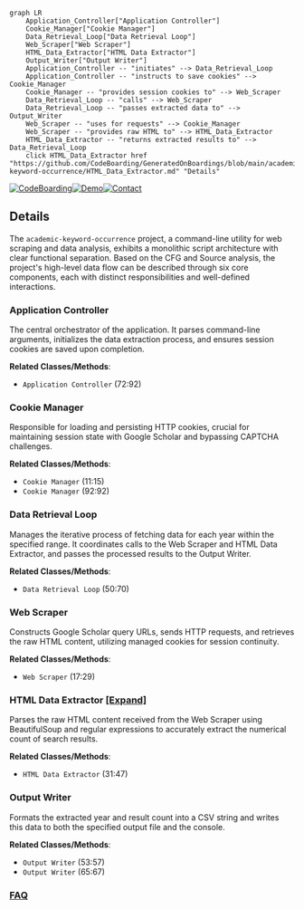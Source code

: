 ```mermaid
graph LR
    Application_Controller["Application Controller"]
    Cookie_Manager["Cookie Manager"]
    Data_Retrieval_Loop["Data Retrieval Loop"]
    Web_Scraper["Web Scraper"]
    HTML_Data_Extractor["HTML Data Extractor"]
    Output_Writer["Output Writer"]
    Application_Controller -- "initiates" --> Data_Retrieval_Loop
    Application_Controller -- "instructs to save cookies" --> Cookie_Manager
    Cookie_Manager -- "provides session cookies to" --> Web_Scraper
    Data_Retrieval_Loop -- "calls" --> Web_Scraper
    Data_Retrieval_Loop -- "passes extracted data to" --> Output_Writer
    Web_Scraper -- "uses for requests" --> Cookie_Manager
    Web_Scraper -- "provides raw HTML to" --> HTML_Data_Extractor
    HTML_Data_Extractor -- "returns extracted results to" --> Data_Retrieval_Loop
    click HTML_Data_Extractor href "https://github.com/CodeBoarding/GeneratedOnBoardings/blob/main/academic-keyword-occurrence/HTML_Data_Extractor.md" "Details"
```

[![CodeBoarding](https://img.shields.io/badge/Generated%20by-CodeBoarding-9cf?style=flat-square)](https://github.com/CodeBoarding/CodeBoarding)[![Demo](https://img.shields.io/badge/Try%20our-Demo-blue?style=flat-square)](https://www.codeboarding.org/demo)[![Contact](https://img.shields.io/badge/Contact%20us%20-%20contact@codeboarding.org-lightgrey?style=flat-square)](mailto:contact@codeboarding.org)

## Details

The `academic-keyword-occurrence` project, a command-line utility for web scraping and data analysis, exhibits a monolithic script architecture with clear functional separation. Based on the CFG and Source analysis, the project's high-level data flow can be described through six core components, each with distinct responsibilities and well-defined interactions.

### Application Controller
The central orchestrator of the application. It parses command-line arguments, initializes the data extraction process, and ensures session cookies are saved upon completion.


**Related Classes/Methods**:

- `Application Controller` (72:92)


### Cookie Manager
Responsible for loading and persisting HTTP cookies, crucial for maintaining session state with Google Scholar and bypassing CAPTCHA challenges.


**Related Classes/Methods**:

- `Cookie Manager` (11:15)
- `Cookie Manager` (92:92)


### Data Retrieval Loop
Manages the iterative process of fetching data for each year within the specified range. It coordinates calls to the Web Scraper and HTML Data Extractor, and passes the processed results to the Output Writer.


**Related Classes/Methods**:

- `Data Retrieval Loop` (50:70)


### Web Scraper
Constructs Google Scholar query URLs, sends HTTP requests, and retrieves the raw HTML content, utilizing managed cookies for session continuity.


**Related Classes/Methods**:

- `Web Scraper` (17:29)


### HTML Data Extractor [[Expand]](./HTML_Data_Extractor.md)
Parses the raw HTML content received from the Web Scraper using BeautifulSoup and regular expressions to accurately extract the numerical count of search results.


**Related Classes/Methods**:

- `HTML Data Extractor` (31:47)


### Output Writer
Formats the extracted year and result count into a CSV string and writes this data to both the specified output file and the console.


**Related Classes/Methods**:

- `Output Writer` (53:57)
- `Output Writer` (65:67)




### [FAQ](https://github.com/CodeBoarding/GeneratedOnBoardings/tree/main?tab=readme-ov-file#faq)